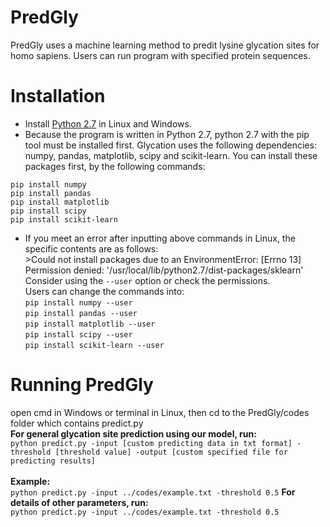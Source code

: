 # PredGly
PredGly uses a machine learning method to predit lysine glycation sites for homo sapiens. Users can run program with specified protein sequences.
# Installation
* Install [Python 2.7](https://www.python.org/downloads/) in Linux and Windows.
* Because the program is written in Python 2.7, python 2.7 with the pip tool must be installed first. Glycation uses the following dependencies: numpy, pandas, matplotlib, scipy and scikit-learn. You can install these packages first, by the following commands:
```
pip install numpy
pip install pandas
pip install matplotlib
pip install scipy
pip install scikit-learn
```
* If you meet an error after inputting above commands in Linux, the specific contents are as follows:
</br>>Could not install packages due to an EnvironmentError: [Errno 13] Permission denied: '/usr/local/lib/python2.7/dist-packages/sklearn'
Consider using the `--user` option or check the permissions.
</br>Users can change the commands into:
</br>`pip install numpy --user` 
</br>`pip install pandas --user`
</br>`pip install matplotlib --user`
</br>`pip install scipy --user`
</br>`pip install scikit-learn --user`

# Running PredGly
open cmd in Windows or terminal in Linux, then cd to the PredGly/codes folder which contains predict.py
</br>**For general glycation site prediction using our model, run:**
</br>`python predict.py -input [custom predicting data in txt format] -threshold [threshold value] -output [custom specified file for predicting results]`  
</br>**Example:**
</br>`python predict.py -input ../codes/example.txt -threshold 0.5`
**For details of other parameters, run:**
</br>`python predict.py -input ../codes/example.txt -threshold 0.5`

